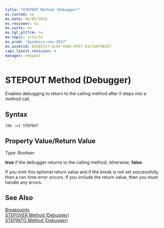 ```yaml
---
title: "STEPOUT Method (Debugger)"
ms.custom: na
ms.date: 06/05/2016
ms.reviewer: na
ms.suite: na
ms.tgt_pltfrm: na
ms.topic: article
ms.prod: "dynamics-nav-2017"
ms.assetid: bd303217-ac93-436b-9f6f-b3cfa0f9032f
caps.latest.revision: 4
manager: edupont
---
```

# STEPOUT Method (Debugger)
Enables debugging to return to the calling method after it steps into a method call.  
  
## Syntax  
  
```  
[Ok :=] STEPOUT   
```  
  
## Property Value/Return Value  
 Type: Boolean  
  
 **true** if the debugger returns to the calling method; otherwise, **false**.  
  
 If you omit this optional return value and if the break is not set successfully, then a run-time error occurs. If you include the return value, then you must handle any errors.  
  
## See Also  
 [Breakpoints](Breakpoints.md)   
 [STEPOVER Method \(Debugger\)](devenv-STEPOVER-Method-Debugger.md)   
 [STEPINTO Method \(Debugger\)](devenv-STEPINTO-Method-Debugger.md)